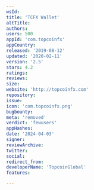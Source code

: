 ```yaml
---
wsId: 
title: 'TCFX Wallet'
altTitle: 
authors: 
users: 500
appId: 'com.topcoinfx'
appCountry: 
released: '2019-08-12'
updated: '2020-02-11'
version: '2.5'
stars: 4.2
ratings: 
reviews: 
size: 
website: 'http://topcoinfx.com'
repository: 
issue: 
icon: 'com.topcoinfx.png'
bugbounty: 
meta: 'removed'
verdict: 'fewusers'
appHashes: 
date: '2024-04-03'
signer: 
reviewArchive: 
twitter: 
social: 
redirect_from: 
developerName: 'TopcoinGlobal'
features: 

---
```


